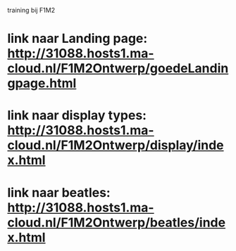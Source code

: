 training bij F1M2

# link naar Landing page: http://31088.hosts1.ma-cloud.nl/F1M2Ontwerp/goedeLandingpage.html
# link naar display types: http://31088.hosts1.ma-cloud.nl/F1M2Ontwerp/display/index.html
# link naar beatles: http://31088.hosts1.ma-cloud.nl/F1M2Ontwerp/beatles/index.html